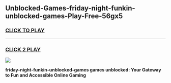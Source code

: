 
## Unblocked-Games-friday-night-funkin-unblocked-games-Play-Free-56gx5
<h3>
<a href="https://premium76.site?title=friday-night-funkin-unblocked-games&ref=23A">CLICK TO PLAY</a></h3>
<hr>

<h3>
<a href="https://premium76.site?title=friday-night-funkin-unblocked-games&ref=23A">CLICK 2 PLAY</a>
  
</h3>

<a href="https://premium76.site?title=friday-night-funkin-unblocked-games&ref=23A"><img src="https://clearcache.store/games.png"></a>


**friday-night-funkin-unblocked-games games unblocked: Your Gateway to Fun and Accessible Online Gaming**
